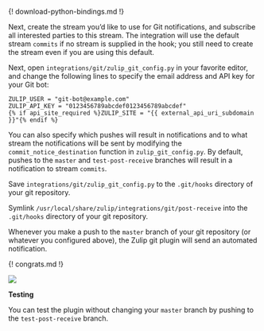 {! download-python-bindings.md !}

Next, create the stream you’d like to use for Git notifications, and
subscribe all interested parties to this stream. The integration will
use the default stream `commits` if no stream is supplied in the hook;
you still need to create the stream even if you are using this
default.

Next, open `integrations/git/zulip_git_config.py` in your favorite
editor, and change the following lines to specify the email address
and API key for your Git bot:

```
ZULIP_USER = "git-bot@example.com"
ZULIP_API_KEY = "0123456789abcdef0123456789abcdef"
{% if api_site_required %}ZULIP_SITE = "{{ external_api_uri_subdomain }}"{% endif %}
```

You can also specify which pushes will result in notifications and to
what stream the notifications will be sent by modifying the
`commit_notice_destination` function in `zulip_git_config.py`. By
default, pushes to the `master` and `test-post-receive` branches will
result in a notification to stream `commits`.

Save `integrations/git/zulip_git_config.py` to the `.git/hooks`
directory of your git repository.

Symlink `/usr/local/share/zulip/integrations/git/post-receive` into
the `.git/hooks` directory of your git repository.

Whenever you make a push to the `master` branch of your git repository
(or whatever you configured above), the Zulip git plugin will send an
automated notification.

{! congrats.md !}

![](/static/images/integrations/git/001.png)

**Testing**

You can test the plugin without changing your `master` branch by
pushing to the `test-post-receive` branch.

